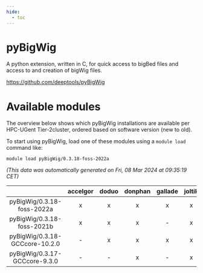 ```yaml
---
hide:
  - toc
---
```


pyBigWig
========


A python extension, written in C, for quick access to bigBed files and access to and creation of bigWig files.

https://github.com/deeptools/pyBigWig
# Available modules


The overview below shows which pyBigWig installations are available per HPC-UGent Tier-2cluster, ordered based on software version (new to old).

To start using pyBigWig, load one of these modules using a `module load` command like:

```shell
module load pyBigWig/0.3.18-foss-2022a
```

*(This data was automatically generated on Fri, 08 Mar 2024 at 09:35:19 CET)*  

| |accelgor|doduo|donphan|gallade|joltik|skitty|
| :---: | :---: | :---: | :---: | :---: | :---: | :---: |
|pyBigWig/0.3.18-foss-2022a|x|x|x|x|x|x|
|pyBigWig/0.3.18-foss-2021b|x|x|x|-|x|x|
|pyBigWig/0.3.18-GCCcore-10.2.0|-|x|x|x|x|x|
|pyBigWig/0.3.17-GCCcore-9.3.0|-|-|x|-|x|x|
